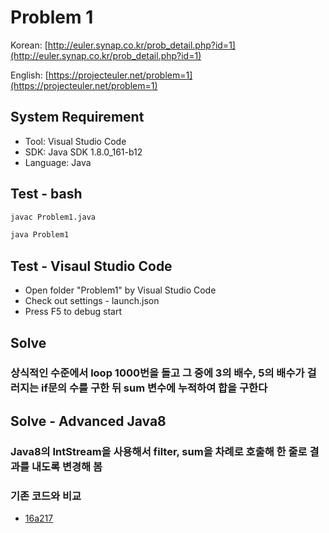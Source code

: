 # Problem 1

Korean: [http://euler.synap.co.kr/prob_detail.php?id=1](http://euler.synap.co.kr/prob_detail.php?id=1)

English: [https://projecteuler.net/problem=1](https://projecteuler.net/problem=1)

## System Requirement

- Tool: Visual Studio Code
- SDK: Java SDK 1.8.0_161-b12
- Language: Java

## Test - bash

```bash
javac Problem1.java
```

```bash
java Problem1
```

## Test - Visaul Studio Code

- Open folder "Problem1" by Visual Studio Code
- Check out settings - launch.json
- Press F5 to debug start

## Solve

### 상식적인 수준에서 loop 1000번을 돌고 그 중에 3의 배수, 5의 배수가 걸러지는 if문의 수를 구한 뒤 sum 변수에 누적하여 합을 구한다

## Solve - Advanced Java8

### Java8의 IntStream을 사용해서 filter, sum을 차례로 호출해 한 줄로 결과를 내도록 변경해 봄

### 기존 코드와 비교

- [16a217](https://github.com/jongfeel/ProjectEuler/commit/16a21719810ad9acfeb6d8f3bcfab112b1c56652)